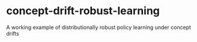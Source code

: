 # concept-drift-robust-learning
A working example of distributionally robust policy learning under concept drifts
